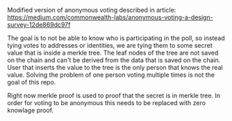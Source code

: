 Modified version of anonymous voting described in article:
https://medium.com/commonwealth-labs/anonymous-voting-a-design-survey-12de869dc97f

The goal is to not be able to know who is participating in the poll, so instead tying votes to addresses or identities,
we are tying them to some secret value that is inside a merkle tree. The leaf nodes of the tree are not saved on the chain
and can't be derived from the data that is saved on the chain. User that inserts the value to the tree is the only person
that knows the real value.
Solving the problem of one person voting multiple times is not the goal of this repo.

Right now merkle proof is used to proof that the secret is in merkle tree. In order for voting to be anonymous this needs to be replaced with zero knowlage proof.
